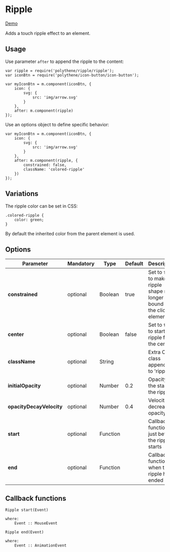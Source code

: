 # Ripple

<a class="btn-demo" href="http://arthurclemens.github.io/Polythene-Examples/ripple.html">Demo</a>

Adds a touch ripple effect to an element.


## Usage

Use parameter `after` to append the ripple to the content:

	var ripple = require('polythene/ripple/ripple');
	var iconBtn = require('polythene/icon-button/icon-button');

	var myIconBtn = m.component(iconBtn, {
		icon: {
			svg: {
			    src: 'img/arrow.svg'
			}
		},
		after: m.component(ripple)
	});

Use an options object to define specific behavior:

	var myIconBtn = m.component(iconBtn, {
		icon: {
			svg: {
			    src: 'img/arrow.svg'
			}
		},
		after: m.component(ripple, {
            constrained: false,
            className: 'colored-ripple'
        })
	});


## Variations

The ripple color can be set in CSS:

	.colored-ripple {
		color: green;
	}

By default the inherited color from the parent element is used.


## Options

| **Parameter** |  **Mandatory** | **Type** | **Default** | **Description** |
| ------------- | -------------- | -------- | ----------- | --------------- |
| **constrained** | optional | Boolean | true | Set to `false` to make the ripple shape no longer bound to the clicked element |
| **center** | optional | Boolean | false | Set to `true` to start the ripple from the center |
| **className** | optional | String |  | Extra CSS class appended to 'ripple' |
| **initialOpacity** | optional | Number | 0.2 | Opacity at the start of the ripple |
| **opacityDecayVelocity** | optional | Number | 0.4 | Velocity of decrease of opacity |
| **start** | optional | Function | | Callback function just before the ripple starts |
| **end** | optional | Function | | Callback function when the ripple has ended |


## Callback functions

	Ripple start(Event)

	where:
	    Event :: MouseEvent

	Ripple end(Event)

	where:
	    Event :: AnimationEvent

